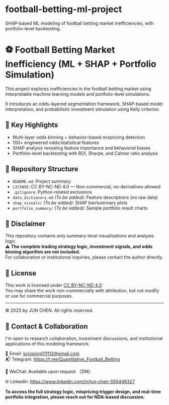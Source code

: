 # football-betting-ml-project
SHAP-based ML modeling of football betting market inefficiencies, with portfolio-level backtesting.

# ⚽ Football Betting Market Inefficiency (ML + SHAP + Portfolio Simulation)

This project explores inefficiencies in the football betting market using interpretable machine learning models and portfolio-level simulations.

It introduces an odds-layered segmentation framework, SHAP-based model interpretation, and probabilistic investment simulation using Kelly criterion.

## 🧠 Key Highlights
- Multi-layer odds binning + behavior-based mispricing detection
- 100+ engineered odds/statistical features
- SHAP analysis revealing feature importance and behavioral biases
- Portfolio-level backtesting with ROI, Sharpe, and Calmar ratio analysis

## 📁 Repository Structure
- `README.md`: Project summary
- `LICENSE`: CC BY-NC-ND 4.0 — Non-commercial, no-derivatives allowed
- `.gitignore`: Python-related exclusions
- `data_dictionary.md` *(To be added)*: Feature descriptions (no raw data)
- `shap_visuals/` *(To be added)*: SHAP bar/summary plots
- `portfolio_summary/` *(To be added)*: Sample portfolio result charts

## 🚫 Disclaimer
This repository contains only summary-level visualizations and analysis logic.  
⚠️ **The complete trading strategy logic, investment signals, and odds binning algorithm are not included.**  
For collaboration or institutional inquiries, please contact the author directly.

## 📜 License
This work is licensed under [CC BY-NC-ND 4.0](https://creativecommons.org/licenses/by-nc-nd/4.0/):  
You may share the work non-commercially with attribution, but not modify or use for commercial purposes.

---

© 2025 by JUN CHEN. All rights reserved.



## 🤝 Contact & Collaboration

I'm open to research collaboration, investment discussions, and institutional applications of this modeling framework.

📧 Email: scropion011112@gmail.com  
📬 Telegram: https://t.me/Quantitative_Football_Betting

📱 WeChat: Available upon request  （DM）

🌐 LinkedIn: https://www.linkedin.com/in/jun-chen-550449327

**To access the full strategy logic, mispricing trigger design, and real-time portfolio integration, please reach out for NDA-based discussion.**


